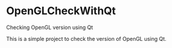 # OpenGLCheckWithQt
Checking OpenGL version using Qt

This is a simple project to check the version of OpenGL using Qt.
